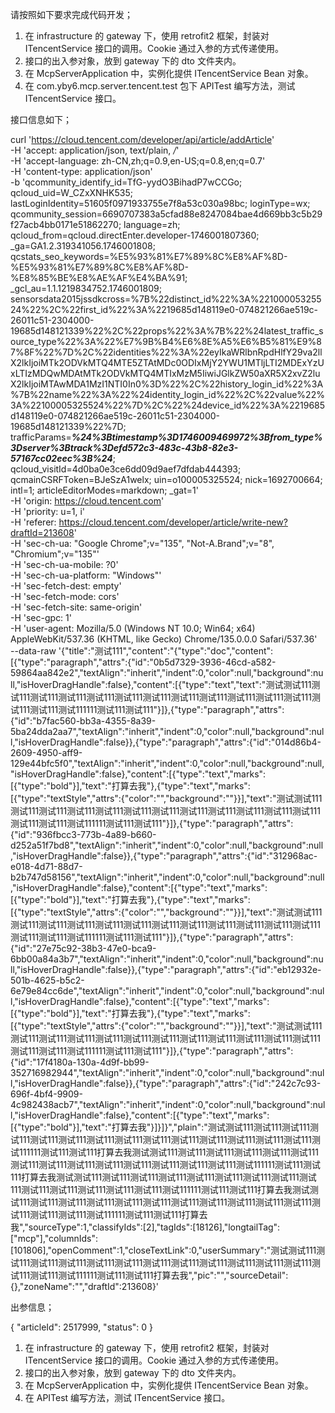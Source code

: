 请按照如下要求完成代码开发；

1. 在 infrastructure 的 gateway 下，使用 retrofit2 框架，封装对 ITencentService 接口的调用。Cookie 通过入参的方式传递使用。
2. 接口的出入参对象，放到 gateway 下的 dto 文件夹内。
3. 在 McpServerApplication 中，实例化提供 ITencentService Bean 对象。
4. 在 com.yby6.mcp.server.tencent.test 包下 APITest 编写方法，测试 ITencentService 接口。

接口信息如下；

curl 'https://cloud.tencent.com/developer/api/article/addArticle' \
-H 'accept: application/json, text/plain, */*' \
-H 'accept-language: zh-CN,zh;q=0.9,en-US;q=0.8,en;q=0.7' \
-H 'content-type: application/json' \
-b 'qcommunity_identify_id=TfG-yydO3BihadP7wCCGo; qcloud_uid=W_CZxXNHK535; lastLoginIdentity=51605f0971933755e7f8a53c030a98bc; loginType=wx; qcommunity_session=6690707383a5cfad88e8247084bae4d669bb3c5b29f27acb4bb0171e51862270; language=zh; qcloud_from=qcloud.directEnter.developer-1746001807360; _ga=GA1.2.319341056.1746001808; qcstats_seo_keywords=%E5%93%81%E7%89%8C%E8%AF%8D-%E5%93%81%E7%89%8C%E8%AF%8D-%E8%85%BE%E8%AE%AF%E4%BA%91; _gcl_au=1.1.1219834752.1746001809; sensorsdata2015jssdkcross=%7B%22distinct_id%22%3A%22100005325524%22%2C%22first_id%22%3A%2219685d148119e0-074821266ae519c-26011c51-2304000-19685d148121339%22%2C%22props%22%3A%7B%22%24latest_traffic_source_type%22%3A%22%E7%9B%B4%E6%8E%A5%E6%B5%81%E9%87%8F%22%7D%2C%22identities%22%3A%22eyIkaWRlbnRpdHlfY29va2llX2lkIjoiMTk2ODVkMTQ4MTE5ZTAtMDc0ODIxMjY2YWU1MTljLTI2MDExYzUxLTIzMDQwMDAtMTk2ODVkMTQ4MTIxMzM5IiwiJGlkZW50aXR5X2xvZ2luX2lkIjoiMTAwMDA1MzI1NTI0In0%3D%22%2C%22history_login_id%22%3A%7B%22name%22%3A%22%24identity_login_id%22%2C%22value%22%3A%22100005325524%22%7D%2C%22%24device_id%22%3A%2219685d148119e0-074821266ae519c-26011c51-2304000-19685d148121339%22%7D; trafficParams=***%24%3Btimestamp%3D1746009469972%3Bfrom_type%3Dserver%3Btrack%3Defd572c3-483c-43b8-82e3-57167cc02eec%3B%24***; qcloud_visitId=4d0ba0e3ce6dd09d9aef7dfdab444393; qcmainCSRFToken=BJeSzA1welx; uin=o100005325524; nick=1692700664; intl=1; articleEditorModes=markdown; _gat=1' \
-H 'origin: https://cloud.tencent.com' \
-H 'priority: u=1, i' \
-H 'referer: https://cloud.tencent.com/developer/article/write-new?draftId=213608' \
-H 'sec-ch-ua: "Google Chrome";v="135", "Not-A.Brand";v="8", "Chromium";v="135"' \
-H 'sec-ch-ua-mobile: ?0' \
-H 'sec-ch-ua-platform: "Windows"' \
-H 'sec-fetch-dest: empty' \
-H 'sec-fetch-mode: cors' \
-H 'sec-fetch-site: same-origin' \
-H 'sec-gpc: 1' \
-H 'user-agent: Mozilla/5.0 (Windows NT 10.0; Win64; x64) AppleWebKit/537.36 (KHTML, like Gecko) Chrome/135.0.0.0 Safari/537.36' \
--data-raw '{"title":"测试111","content":"{\"type\":\"doc\",\"content\":[{\"type\":\"paragraph\",\"attrs\":{\"id\":\"0b5d7329-3936-46cd-a582-59864aa842e2\",\"textAlign\":\"inherit\",\"indent\":0,\"color\":null,\"background\":null,\"isHoverDragHandle\":false},\"content\":[{\"type\":\"text\",\"text\":\"测试测试111测试111测试111测试111测试111测试111测试111测试111测试111测试111测试111测试111测试111测试111测试111111测试111测试111\"}]},{\"type\":\"paragraph\",\"attrs\":{\"id\":\"b7fac560-bb3a-4355-8a39-5ba24dda2aa7\",\"textAlign\":\"inherit\",\"indent\":0,\"color\":null,\"background\":null,\"isHoverDragHandle\":false}},{\"type\":\"paragraph\",\"attrs\":{\"id\":\"014d86b4-2609-4950-aff9-129e44bfc5f0\",\"textAlign\":\"inherit\",\"indent\":0,\"color\":null,\"background\":null,\"isHoverDragHandle\":false},\"content\":[{\"type\":\"text\",\"marks\":[{\"type\":\"bold\"}],\"text\":\"打算去我\"},{\"type\":\"text\",\"marks\":[{\"type\":\"textStyle\",\"attrs\":{\"color\":\"\",\"background\":\"\"}}],\"text\":\"测试测试111测试111测试111测试111测试111测试111测试111测试111测试111测试111测试111测试111测试111测试111测试111111测试111测试111\"}]},{\"type\":\"paragraph\",\"attrs\":{\"id\":\"936fbcc3-773b-4a89-b660-d252a51f7bd8\",\"textAlign\":\"inherit\",\"indent\":0,\"color\":null,\"background\":null,\"isHoverDragHandle\":false}},{\"type\":\"paragraph\",\"attrs\":{\"id\":\"312968ac-e018-4d71-88d7-b2b747d58156\",\"textAlign\":\"inherit\",\"indent\":0,\"color\":null,\"background\":null,\"isHoverDragHandle\":false},\"content\":[{\"type\":\"text\",\"marks\":[{\"type\":\"bold\"}],\"text\":\"打算去我\"},{\"type\":\"text\",\"marks\":[{\"type\":\"textStyle\",\"attrs\":{\"color\":\"\",\"background\":\"\"}}],\"text\":\"测试测试111测试111测试111测试111测试111测试111测试111测试111测试111测试111测试111测试111测试111测试111测试111111测试111测试111\"}]},{\"type\":\"paragraph\",\"attrs\":{\"id\":\"27e75c92-38b3-47e0-bca9-6bb00a84a3b7\",\"textAlign\":\"inherit\",\"indent\":0,\"color\":null,\"background\":null,\"isHoverDragHandle\":false}},{\"type\":\"paragraph\",\"attrs\":{\"id\":\"eb12932e-501b-4625-b5c2-6e79e84cc6de\",\"textAlign\":\"inherit\",\"indent\":0,\"color\":null,\"background\":null,\"isHoverDragHandle\":false},\"content\":[{\"type\":\"text\",\"marks\":[{\"type\":\"bold\"}],\"text\":\"打算去我\"},{\"type\":\"text\",\"marks\":[{\"type\":\"textStyle\",\"attrs\":{\"color\":\"\",\"background\":\"\"}}],\"text\":\"测试测试111测试111测试111测试111测试111测试111测试111测试111测试111测试111测试111测试111测试111测试111测试111111测试111测试111\"}]},{\"type\":\"paragraph\",\"attrs\":{\"id\":\"17f4180a-130a-4d9f-bb99-352716982944\",\"textAlign\":\"inherit\",\"indent\":0,\"color\":null,\"background\":null,\"isHoverDragHandle\":false}},{\"type\":\"paragraph\",\"attrs\":{\"id\":\"242c7c93-696f-4bf4-9909-4c982438acb7\",\"textAlign\":\"inherit\",\"indent\":0,\"color\":null,\"background\":null,\"isHoverDragHandle\":false},\"content\":[{\"type\":\"text\",\"marks\":[{\"type\":\"bold\"}],\"text\":\"打算去我\"}]}]}","plain":"测试测试111测试111测试111测试111测试111测试111测试111测试111测试111测试111测试111测试111测试111测试111测试111111测试111测试111打算去我测试测试111测试111测试111测试111测试111测试111测试111测试111测试111测试111测试111测试111测试111测试111测试111111测试111测试111打算去我测试测试111测试111测试111测试111测试111测试111测试111测试111测试111测试111测试111测试111测试111测试111测试111111测试111测试111打算去我测试测试111测试111测试111测试111测试111测试111测试111测试111测试111测试111测试111测试111测试111测试111测试111111测试111测试111打算去我","sourceType":1,"classifyIds":[2],"tagIds":[18126],"longtailTag":["mcp"],"columnIds":[101806],"openComment":1,"closeTextLink":0,"userSummary":"测试测试111测试111测试111测试111测试111测试111测试111测试111测试111测试111测试111测试111测试111测试111测试111111测试111测试111打算去我","pic":"","sourceDetail":{},"zoneName":"","draftId":213608}'

出参信息；

{
"articleId": 2517999,
"status": 0
}

1. 在 infrastructure 的 gateway 下，使用 retrofit2 框架，封装对 ITencentService 接口的调用。Cookie 通过入参的方式传递使用。
2. 接口的出入参对象，放到 gateway 下的 dto 文件夹内。
3. 在 McpServerApplication 中，实例化提供 ITencentService Bean 对象。
4. 在 APITest 编写方法，测试 ITencentService 接口。
